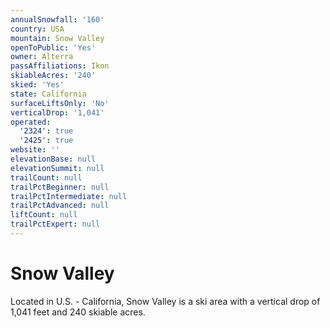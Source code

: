 ```yaml
---
annualSnowfall: '160'
country: USA
mountain: Snow Valley
openToPublic: 'Yes'
owner: Alterra
passAffiliations: Ikon
skiableAcres: '240'
skied: 'Yes'
state: California
surfaceLiftsOnly: 'No'
verticalDrop: '1,041'
operated:
  '2324': true
  '2425': true
website: ''
elevationBase: null
elevationSummit: null
trailCount: null
trailPctBeginner: null
trailPctIntermediate: null
trailPctAdvanced: null
liftCount: null
trailPctExpert: null
---
```



# Snow Valley

Located in U.S. - California, Snow Valley is a ski area with a vertical drop of 1,041 feet and 240 skiable acres.
